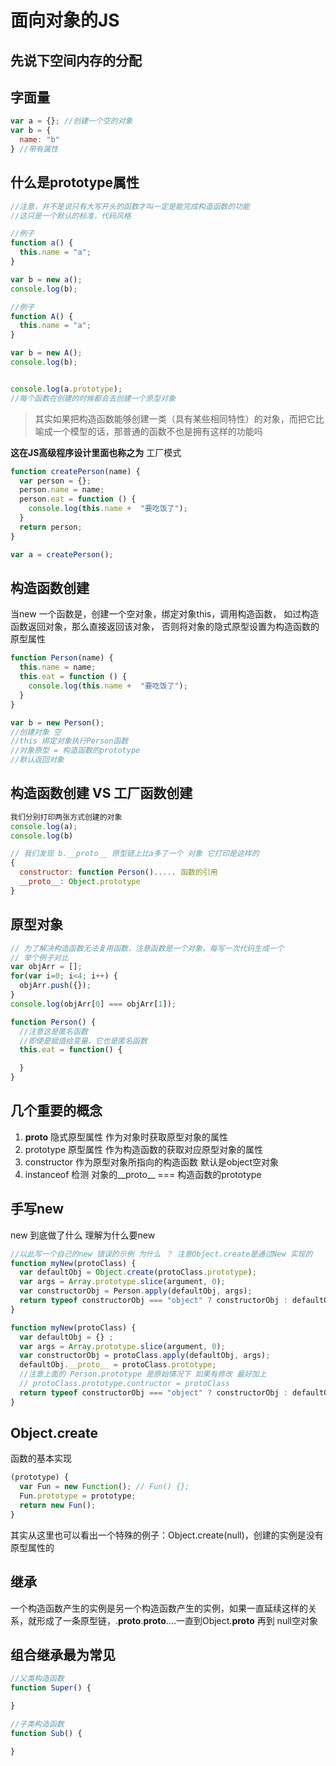 # 面向对象的JS

## 先说下空间内存的分配

## 字面量
```javascript
var a = {}; //创建一个空的对象
var b = {
  name: "b"
} //带有属性
```

## 什么是prototype属性
```javascript
//注意，并不是说只有大写开头的函数才叫一定是能完成构造函数的功能
//这只是一个默认的标准，代码风格

//例子
function a() {
  this.name = "a";
}

var b = new a();
console.log(b);

//例子
function A() {
  this.name = "a";
}

var b = new A();
console.log(b);


console.log(a.prototype);
//每个函数在创建的时候都会去创建一个原型对象
```
> 其实如果把构造函数能够创建一类（具有某些相同特性）的对象，而把它比喻成一个模型的话，那普通的函数不也是拥有这样的功能吗

**这在JS高级程序设计里面也称之为**  工厂模式
```javascript
function createPerson(name) {
  var person = {};
  person.name = name;
  person.eat = function () {
    console.log(this.name +  "要吃饭了");
  }
  return person;
}

var a = createPerson();
```


## 构造函数创建
当new 一个函数是，创建一个空对象，绑定对象this，调用构造函数， 如过构造函数返回对象，那么直接返回该对象，
否则将对象的隐式原型设置为构造函数的原型属性

```javascript
function Person(name) {
  this.name = name;
  this.eat = function () {
    console.log(this.name +  "要吃饭了");
  }
}

var b = new Person(); 
//创建对象 空
//this 绑定对象执行Person函数
//对象原型 = 构造函数的prototype
//默认返回对象
```

## 构造函数创建 VS 工厂函数创建
```javascript
我们分别打印两张方式创建的对象
console.log(a);
console.log(b)

// 我们发现 b.__proto__ 原型链上比a多了一个 对象 它打印是这样的
{
  constructor: function Person()..... 函数的引用
  __proto__: Object.prototype
}

```

## 原型对象
```javascript
// 为了解决构造函数无法复用函数，注意函数是一个对象，每写一次代码生成一个
// 举个例子对比
var objArr = [];
for(var i=0; i<4; i++) {
  objArr.push({});
}
console.log(objArr[0] === objArr[1]);

function Person() {
  //注意这是匿名函数
  //即使是赋值给变量，它也是匿名函数
  this.eat = function() {

  }
}

```

## 几个重要的概念
1. __proto__ 隐式原型属性 作为对象时获取原型对象的属性
2. prototype 原型属性     作为构造函数的获取对应原型对象的属性
3. constructor 作为原型对象所指向的构造函数 默认是object空对象
4. instanceof 检测 对象的__proto__ === 构造函数的prototype


## 手写new 
new 到底做了什么 理解为什么要new
```javascript
//以此写一个自己的new 错误的示例 为什么 ？ 注意Object.create是通过New 实现的
function myNew(protoClass) {
  var defaultObj = Object.create(protoClass.prototype);
  var args = Array.prototype.slice(argument, 0);
  var constructorObj = Person.apply(defaultObj, args);
  return typeof constructorObj === "object" ? constructorObj : defaultObj;
}

function myNew(protoClass) {
  var defaultObj = {} ;
  var args = Array.prototype.slice(argument, 0);
  var constructorObj = protoClass.apply(defaultObj, args);
  defaultObj.__proto__ = protoClass.prototype;
  //注意上面的 Person.prototype 是原始情况下 如果有修改 最好加上
  // protoClass.prototype.contructor = protoClass
  return typeof constructorObj === "object" ? constructorObj : defaultObj;
}
```



## Object.create
函数的基本实现
```javascript
(prototype) {
  var Fun = new Function(); // Fun() {};
  Fun.prototype = prototype;
  return new Fun();
}
```
其实从这里也可以看出一个特殊的例子：Object.create(null)，创建的实例是没有原型属性的

## 继承
一个构造函数产生的实例是另一个构造函数产生的实例，如果一直延续这样的关系，就形成了一条原型链，.__proto__.__proto__....一直到Object.__proto__ 再到 null空对象

## 组合继承最为常见
```javascript
//父类构造函数
function Super() {

}

//子类构造函数
function Sub() {

}


```